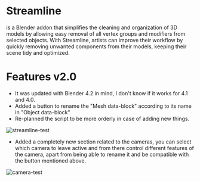 # Streamline
is a Blender addon that simplifies the cleaning and organization of 3D models by allowing easy removal of all vertex groups and modifiers from selected objects. With Streamline, artists can improve their workflow by quickly removing unwanted components from their models, keeping their scene tidy and optimized.

# Features v2.0
- It was updated with Blender 4.2 in mind, I don't know if it works for 4.1 and 4.0.
- Added a button to rename the "Mesh data-block" according to its name in "Object data-block"
- Re-planned the script to be more orderly in case of adding new things.

![streamline-test](https://github.com/user-attachments/assets/c0101495-6c7a-4726-ba68-fab8dcacaeac)

- Added a completely new section related to the cameras, you can select which camera to leave active and from there control different features of the camera, apart from being able to rename it and be compatible with the button mentioned above.

![camera-test](https://github.com/user-attachments/assets/e43e1055-1875-4ec7-9abb-485163226a2f)
